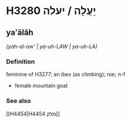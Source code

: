 # H3280 יַעֲלָה / יעלה

## yaʻălâh

_(yah-al-aw' | ya-uh-LAW | ya-uh-LA)_

### Definition

feminine of H3277; an ibex (as climbing); roe; n-f

- female mountain goat

### See also

[[H4454|H4454 מלק]]
